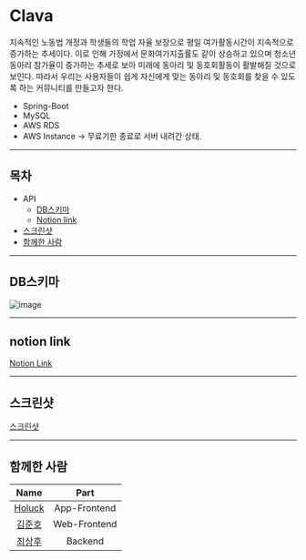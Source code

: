# Clava
 지속적인 노동법 개정과 학생들의 학업 자율 보장으로 평일 여가활동시간이 지속적으로 증가하는 추세이다.
 이로 인해 가정에서 문화여가지출률도 같이 상승하고 있으며 청소년 동아리 참가율이 증가하는 추세로 보아 미래에 동아리 및 동호회활동이 활발해질 것으로 보인다.
 따라서 우리는 사용자들이 쉽게 자신에게 맞는 동아리 및 동호회를 찾을 수 있도록 하는 커뮤니티를 만들고자 한다.

* Spring-Boot
* MySQL
* AWS RDS
* AWS Instance -> 무료기한 종료로 서버 내려간 상태.

----
## 목차
* API
    * [DB스키마](#DB스키마)
    * [Notion link](#notion-link)
* [스크린샷](#스크린샷)
* [함께한 사람](#함께한-사람)
----
## DB스키마
![image](https://user-images.githubusercontent.com/57937528/114003508-c0153b80-9898-11eb-92eb-a4c24f864985.png)

----
## notion link
[Notion Link](https://www.notion.so/howift/d698c6945a7344749436e273a9739e0a)

----
## 스크린샷
[스크린샷](https://docs.google.com/presentation/d/e/2PACX-1vTvB8j0RqDHATjnHd98tXmV0sHn9sO9uxJBSnri8QTubvXUwjl6KO-HEHSeR2Q96g/pub?start=false&loop=false&delayms=3000)

----
## 함께한 사람

|Name|Part|
|:---:|:---:|
|[Holuck](https://github.com/elddy0948/Clava)|App-Frontend|
|[김준호](https://github.com/junho0956/Graduate-project)|Web-Frontend|
|[최상후](https://github.com/Neungji-Baksal/Clava)|Backend|
